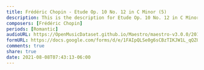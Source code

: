 ```yaml
---
title: Frédéric Chopin - Etude Op. 10 No. 12 in C Minor (5)
description: This is the description for Etude Op. 10 No. 12 in C Minor by Frédéric Chopin
composers: [Frédéric Chopin]
periods: [Romantic]
audioURL: https://OpenMusicDataset.github.io/Maestro/maestro-v3.0.0/2011/MIDI-Unprocessed_07_R1_2011_MID--AUDIO_R1-D3_03_Track03_wav.midi
formURL: https://docs.google.com/forms/d/e/1FAIpQLSe0g6sCBzTIKJW1L_qQZO1R189r7rhqAH7FEilELJkA6O0cng/viewform
comments: true
share: true
date: 2021-08-08T07:43:13-06:00
---
```

